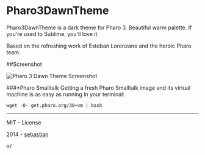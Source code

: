 Pharo3DawnTheme
===============

Pharo3DawnTheme is a dark theme for Pharo 3. Beautiful warm palette. If you're used to Sublime, you'll love it

Based on the refreshing work of Esteban Lorenzano and the heroic Pharo team.

##Screenshot

![Pharo 3 Dawn Theme Screenshot](sebastianconcept.github.com/dawntheme/img/screenshot.png)


###*Pharo Smalltalk
Getting a fresh Pharo Smalltalk image and its virtual machine is as easy as running in your terminal:
 
    wget -O- get.pharo.org/30+vm | bash

_______

MIT - License

2014 - [sebastian](http://about.me/sebastianconcept)

o/